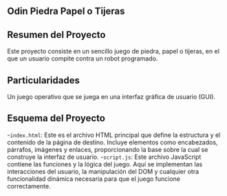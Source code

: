 ## Odin Piedra Papel o Tijeras

## Resumen del Proyecto

Este proyecto consiste en un sencillo juego de piedra, papel o tijeras, en el que un usuario compite contra un robot programado.

## Particularidades

Un juego operativo que se juega en una interfaz gráfica de usuario (GUI).

## Esquema del Proyecto

-`index.html`: Este es el archivo HTML principal que define la estructura y el contenido de la página de destino. Incluye elementos como encabezados, párrafos, imágenes y enlaces, proporcionando la base sobre la cual se construye la interfaz de usuario. -`script.js`: Este archivo JavaScript contiene las funciones y la lógica del juego. Aquí se implementan las interacciones del usuario, la manipulación del DOM y cualquier otra funcionalidad dinámica necesaria para que el juego funcione correctamente.
